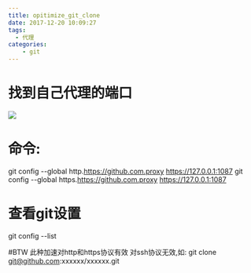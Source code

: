 ```yaml
---
title: opitimize_git_clone
date: 2017-12-20 10:09:27
tags:
  - 代理
categories:
    - git
---
```

# 找到自己代理的端口
<img src="http://pic.victor123.cn/17-12-20/69754851.jpg">

# 命令:
git config --global http.https://github.com.proxy https://127.0.0.1:1087
git config --global https.https://github.com.proxy https://127.0.0.1:1087


# 查看git设置
git config --list

#BTW
此种加速对http和https协议有效 对ssh协议无效,如:
git clone git@github.com:xxxxxx/xxxxxx.git
